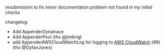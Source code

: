 resubmission to fix minor documentation problem not found in my initial checks

changelog:

* Add AppenderDynatrace
* Add AppenderPool (thx @jimbrig)
* add AppenderAWSCloudWatchLog for logging to [AWS CloudWatch](https://docs.aws.amazon.com/AmazonCloudWatch/latest/logs/WhatIsCloudWatchLogs.html) (#9) (thx @DyfanJones)
